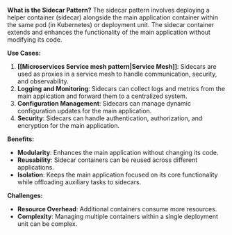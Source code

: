 **What is the Sidecar Pattern?** The sidecar pattern involves deploying a helper container (sidecar) alongside the main application container within the same pod (in Kubernetes) or deployment unit. The sidecar container extends and enhances the functionality of the main application without modifying its code.

**Use Cases:**

1. **[[Microservices Service mesh pattern|Service Mesh]]**: Sidecars are used as proxies in a service mesh to handle communication, security, and observability.
2. **Logging and Monitoring**: Sidecars can collect logs and metrics from the main application and forward them to a centralized system.
3. **Configuration Management**: Sidecars can manage dynamic configuration updates for the main application.
4. **Security**: Sidecars can handle authentication, authorization, and encryption for the main application.

**Benefits:**

- **Modularity**: Enhances the main application without changing its code.
- **Reusability**: Sidecar containers can be reused across different applications.
- **Isolation**: Keeps the main application focused on its core functionality while offloading auxiliary tasks to sidecars.

**Challenges:**

- **Resource Overhead**: Additional containers consume more resources.
- **Complexity**: Managing multiple containers within a single deployment unit can be complex.